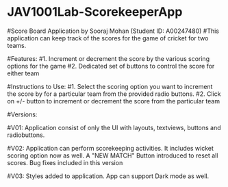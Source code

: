 # JAV1001Lab-ScorekeeperApp


#Score Board Application by Sooraj Mohan (Student ID: A00247480)
#This application can keep track of the scores for the game of cricket for two teams.

#Features: 
#1. Increment or decrement the score by the various scoring options for the game 
#2. Dedicated set of buttons to control the score for either team

#Instructions to Use: 
#1. Select the scoring option you want to increment the score by for a particular team from the provided radio buttons. 
#2. Click on +/- button to increment or decrement the score from the particular team

#Versions:

#V01: Application consist of only the UI with layouts, textviews, buttons and radiobuttons.

#V02: Application can perform scorekeeping activities. It includes wicket scoring option now as well. A "NEW MATCH" Button introduced to reset all scores. Bug fixes included in this version
      
#V03: Styles added to application. App can support Dark mode as well.

